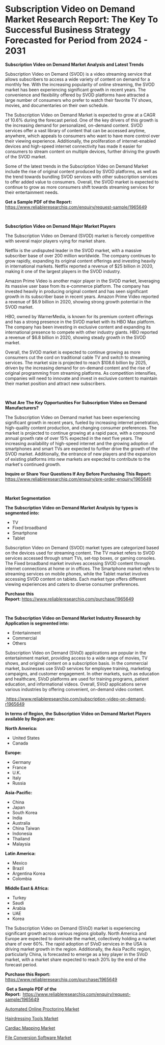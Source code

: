 <p><h1>Subscription Video on Demand Market Research Report: The Key To Successful Business Strategy Forecasted for Period from 2024 - 2031</h1></p><p><strong>Subscription Video on Demand Market Analysis and Latest Trends</strong></p>
<p><p>Subscription Video on Demand (SVOD) is a video streaming service that allows subscribers to access a wide variety of content on demand for a monthly fee. With the increasing popularity of online streaming, the SVOD market has been experiencing significant growth in recent years. The convenience and flexibility offered by SVOD platforms have attracted a large number of consumers who prefer to watch their favorite TV shows, movies, and documentaries on their own schedule.</p><p>The Subscription Video on Demand Market is expected to grow at a CAGR of 10.6% during the forecast period. One of the key drivers of this growth is the increasing demand for personalized, on-demand content. SVOD services offer a vast library of content that can be accessed anytime, anywhere, which appeals to consumers who want to have more control over their viewing experience. Additionally, the proliferation of internet-enabled devices and high-speed internet connectivity has made it easier for consumers to stream content on multiple devices, further driving the growth of the SVOD market.</p><p>Some of the latest trends in the Subscription Video on Demand Market include the rise of original content produced by SVOD platforms, as well as the trend towards bundling SVOD services with other subscription services to offer added value to consumers. Overall, the SVOD market is expected to continue to grow as more consumers shift towards streaming services for their entertainment needs.</p></p>
<p><strong>Get a Sample PDF of the Report:&nbsp;</strong> <a href="https://www.reliableresearchiq.com/enquiry/request-sample/1965649">https://www.reliableresearchiq.com/enquiry/request-sample/1965649</a></p>
<p>&nbsp;</p>
<p><strong>Subscription Video on Demand Major Market Players</strong></p>
<p><p>The Subscription Video on Demand (SVOD) market is fiercely competitive with several major players vying for market share. </p><p>Netflix is the undisputed leader in the SVOD market, with a massive subscriber base of over 200 million worldwide. The company continues to grow rapidly, expanding its original content offerings and investing heavily in international markets. Netflix reported a revenue of $25 billion in 2020, making it one of the largest players in the SVOD industry.</p><p>Amazon Prime Video is another major player in the SVOD market, leveraging its massive user base from its e-commerce platform. The company has invested heavily in producing original content and has seen significant growth in its subscriber base in recent years. Amazon Prime Video reported a revenue of $6.9 billion in 2020, showing strong growth potential in the SVOD market.</p><p>HBO, owned by WarnerMedia, is known for its premium content offerings and has a strong presence in the SVOD market with its HBO Max platform. The company has been investing in exclusive content and expanding its international presence to compete with other industry giants. HBO reported a revenue of $6.8 billion in 2020, showing steady growth in the SVOD market.</p><p>Overall, the SVOD market is expected to continue growing as more consumers cut the cord on traditional cable TV and switch to streaming services. The market size is projected to reach $108.6 billion by 2025, driven by the increasing demand for on-demand content and the rise of original programming from streaming platforms. As competition intensifies, companies will need to innovate and invest in exclusive content to maintain their market position and attract new subscribers.</p></p>
<p>&nbsp;</p>
<p><strong>What Are The Key Opportunities For Subscription Video on Demand Manufacturers?</strong></p>
<p><p>The Subscription Video on Demand market has been experiencing significant growth in recent years, fueled by increasing internet penetration, high-quality content production, and changing consumer preferences. The market is projected to continue growing at a rapid pace, with a compound annual growth rate of over 15% expected in the next five years. The increasing availability of high-speed internet and the growing adoption of smartphones and smart TVs are expected to further drive the growth of the SVOD market. Additionally, the entrance of new players and the expansion of existing platforms into new markets are expected to contribute to the market's continued growth.</p></p>
<p><strong>Inquire or Share Your Questions If Any Before Purchasing This Report:</strong> <a href="https://www.reliableresearchiq.com/enquiry/pre-order-enquiry/1965649">https://www.reliableresearchiq.com/enquiry/pre-order-enquiry/1965649</a></p>
<p>&nbsp;</p>
<p><strong>Market Segmentation</strong></p>
<p><strong>The Subscription Video on Demand Market Analysis by types is segmented into:</strong></p>
<p><ul><li>TV</li><li>Fixed broadband</li><li>Smartphone</li><li>Tablet</li></ul></p>
<p><p>Subscription Video on Demand (SVOD) market types are categorized based on the devices used for streaming content. The TV market refers to SVOD services accessed through smart TVs, set-top boxes, or gaming consoles. The Fixed broadband market involves accessing SVOD content through internet connections at home or in offices. The Smartphone market refers to streaming services on mobile phones, while the Tablet market involves accessing SVOD content on tablets. Each market type offers different viewing experiences and caters to diverse consumer preferences.</p></p>
<p><strong>Purchase this Report:&nbsp;</strong><a href="https://www.reliableresearchiq.com/purchase/1965649">https://www.reliableresearchiq.com/purchase/1965649</a></p>
<p>&nbsp;</p>
<p><strong>The Subscription Video on Demand Market Industry Research by Application is segmented into:</strong></p>
<p><ul><li>Entertainment</li><li>Commercial</li><li>Others</li></ul></p>
<p><p>Subscription Video on Demand (SVoD) applications are popular in the entertainment market, providing access to a wide range of movies, TV shows, and original content on a subscription basis. In the commercial market, businesses use SVoD services for employee training, marketing campaigns, and customer engagement. In other markets, such as education and healthcare, SVoD platforms are used for training programs, patient education, and informational videos. Overall, SVoD applications serve various industries by offering convenient, on-demand video content.</p></p>
<p><a href="https://www.reliableresearchiq.com/subscription-video-on-demand-r1965649">&nbsp;https://www.reliableresearchiq.com/subscription-video-on-demand-r1965649</a></p>
<p><strong>In terms of Region, the Subscription Video on Demand Market Players available by Region are:</strong></p>
<p>
    <p> <strong> North America: </strong>
        <ul>
            <li>United States</li>
            <li>Canada</li>
        </ul>
        </p> 
    <p> <strong> Europe: </strong>
        <ul>
            <li>Germany</li>
            <li>France</li>
            <li>U.K.</li>
            <li>Italy</li>
            <li>Russia</li>
        </ul>
        </p> 
    <p> <strong> Asia-Pacific: </strong>
        <ul>
            <li>China</li>
            <li>Japan</li>
            <li>South Korea</li>
            <li>India</li>
            <li>Australia</li>
            <li>China Taiwan</li>
            <li>Indonesia</li>
            <li>Thailand</li>
            <li>Malaysia</li>
        </ul>
        </p> 
    <p> <strong> Latin America: </strong>
        <ul>
            <li>Mexico</li>
            <li>Brazil</li>
            <li>Argentina Korea</li>
            <li>Colombia</li>
        </ul>
        </p> 
    <p> <strong> Middle East & Africa: </strong>
        <ul>
            <li>Turkey</li>
            <li>Saudi</li>
            <li>Arabia</li>
            <li>UAE</li>
            <li>Korea</li>
        </ul>
    </p>
    </p>
<p><p>The Subscription Video on Demand (SVoD) market is experiencing significant growth across various regions globally. North America and Europe are expected to dominate the market, collectively holding a market share of over 60%. The rapid adoption of SVoD services in the USA is driving market growth in the region. Additionally, the Asia Pacific region, particularly China, is forecasted to emerge as a key player in the SVoD market, with a market share expected to reach 20% by the end of the forecast period.</p></p>
<p><strong>Purchase this Report: </strong><a href="https://www.reliableresearchiq.com/purchase/1965649">https://www.reliableresearchiq.com/purchase/1965649</a></p>
<p>&nbsp;<strong>Get a Sample PDF of the Report:&nbsp;&nbsp;</strong><a href="https://www.reliableresearchiq.com/enquiry/request-sample/1965649">https://www.reliableresearchiq.com/enquiry/request-sample/1965649</a></p>
<p><strong></strong></p>
<p><p><a href="https://github.com/mauripalmi/Market-Research-Report-List-4/blob/main/automated-online-proctoring-market.md">Automated Online Proctoring Market</a></p><p><a href="https://www.linkedin.com/pulse/global-hairdressing-tools-market-product-type-application-irs0c?trackingId=5w%2B1CgG9Afk4k7NZB%2Bd8AQ%3D%3D">Hairdressing Tools Market</a></p><p><a href="https://www.linkedin.com/pulse/cardiac-mapping-market-size-growth-trends-statistics-amp-forecasts-5vyac">Cardiac Mapping Market</a></p><p><a href="https://github.com/nicoletavirag/Market-Research-Report-List-4/blob/main/file-conversion-software-market.md">File Conversion Software Market</a></p></p>